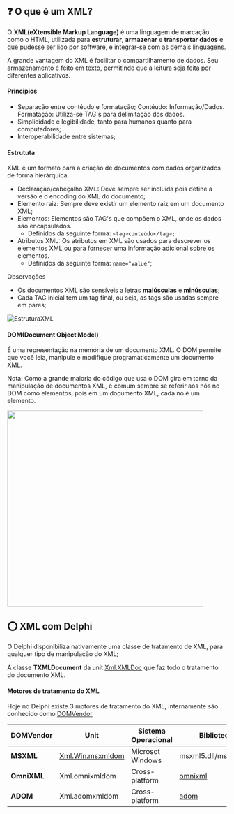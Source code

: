 ## ❓ O que é um XML?

O **XML(eXtensible Markup Language)** é uma linguagem de marcação como o HTML, utilizada para **estruturar**, **armazenar** e **transportar dados** e que pudesse ser lido por software, e integrar-se com as demais linguagens.

A grande vantagem do XML é facilitar o compartilhamento de dados. Seu armazenamento é feito em texto, permitindo que a leitura seja feita por diferentes aplicativos.

#### Principios

* Separação entre contéudo e formatação;
  Contéudo: Informação/Dados.
  Formatação: Utiliza-se TAG's para delimitação dos dados.
* Simplicidade e legibilidade, tanto para humanos quanto para computadores;
* Interoperabilidade entre sistemas;

#### Estrututa

XML é um formato para a criação de documentos com dados organizados de forma hierárquica.

* Declaração/cabeçalho XML: Deve sempre ser incluida pois define a versão e o encoding do XML do documento;
* Elemento raiz: Sempre deve existir um elemento raiz em um documento XML;
* Elementos: Elementos são TAG's que compõem o XML, onde os dados são encapsulados.
  * Definidos da seguinte forma: `<tag>conteúdo</tag>;`
* Atributos XML: Os atributos em XML são usados para descrever os elementos XML ou para fornecer uma informação adicional sobre os elementos.
  * Definidos da seguinte forma: `name="value"`;

Observações

* Os documentos XML são sensíveis a letras **maiúsculas** e **minúsculas**;
* Cada TAG inicial tem um tag final, ou seja, as tags são usadas sempre em pares;

![EstruturaXML](https://github.com/antoniojmsjr/Horse-XMLDoc/assets/20980984/9c92ee8c-9f28-43c5-ae71-069b04a593c0)

#### DOM(Document Object Model)

É uma representação na memória de um documento XML. O DOM permite que você leia, manipule e modifique programaticamente um documento XML.

Nota: Como a grande maioria do código que usa o DOM gira em torno da manipulação de documentos XML, é comum sempre se referir aos nós no DOM como elementos, pois em um documento XML, cada nó é um elemento.

<img loading="lazy" src="https://github.com/antoniojmsjr/Horse-XMLDoc/assets/20980984/c17e7c16-f4d5-4501-b247-8685ae927817" width="450" height="450"/>

## ⭕ XML com Delphi

O Delphi disponibiliza nativamente uma classe de tratamento de XML, para qualquer tipo de manipulação do XML;

A classe **TXMLDocument** da unit [Xml.XMLDoc](https://docwiki.embarcadero.com/Libraries/Alexandria/en/Xml.XMLDoc) que faz todo o tratamento do documento XML.

#### Motores de tratamento do XML

Hoje no Delphi existe 3 motores de tratamento do XML, internamente são conhecido como [DOMVendor](https://docwiki.embarcadero.com/RADStudio/Alexandria/en/Using_the_Document_Object_Model)

| DOMVendor | Unit | Sistema Operacional | Biblioteca |
|---|---|---|---|
|**MSXML**|[Xml.Win.msxmldom](https://docwiki.embarcadero.com/Libraries/Alexandria/en/Xml.Win.msxmldom)| Microsot Windows |msxml5.dll/msxml6.dll|
|**OmniXML**|Xml.omnixmldom| Cross-platform |[omnixml](https://code.google.com/archive/p/omnixml/)|
|**ADOM**|Xml.adomxmldom| Cross-platform |[adom](https://www.philo.de/xml/downloads.shtml)|

